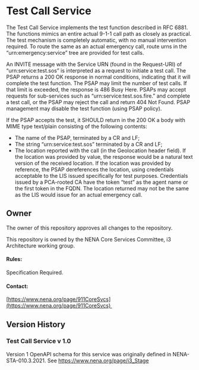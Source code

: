 # Test Call Service

The Test Call Service implements the test function described in RFC 6881. The functions mimics an entire actual 9-1-1 call path as closely as practical. The test mechanism is completely automatic, with no manual intervention required. To route the same as an actual emergency call, route urns in the “urn:emergency:service” tree are provided for test calls.

An INVITE message with the Service URN (found in the Request-URI) of “urn:service:test.sos” is interpreted as a request to initiate a test call. The PSAP returns a 200 OK response in normal conditions, indicating that it will complete the test function. The PSAP may limit the number of test calls. If that limit is exceeded, the response is 486 Busy Here. PSAPs may accept requests for sub-services such as “urn:service:test.sos.fire.” and complete a test call, or the PSAP may reject the call and return 404 Not Found. PSAP management may disable the test function (using PSAP policy).

If the PSAP accepts the test, it SHOULD return in the 200 OK a body with MIME type text/plain consisting of the following contents:
* The name of the PSAP, terminated by a CR and LF;
* The string “urn:service:test.sos” terminated by a CR and LF;
* The location reported with the call (in the Geolocation header field). If the location was provided by value, the response would be a natural text version of the received location. If the location was provided by reference, the PSAP dereferences the location, using credentials acceptable to the LIS issued specifically for test purposes. Credentials issued by a PCA-rooted CA have the token “test” as the agent name or the first token in the FQDN. The location returned may not be the same as the LIS would issue for an actual emergency call.

## Owner

The owner of this repository approves all changes to the repository. 

This repository is owned by the NENA Core Services Committee, i3 Architecture working group.

#### Rules:

Specification Required. 

#### Contact:

[https://www.nena.org/page/911CoreSvcs](https://www.nena.org/page/911CoreSvcs) 

## Version History

### Test Call Service v 1.0

Version 1 OpenAPI schema for this service was originally defined in NENA-STA-010.3.2021. See https://www.nena.org/page/i3_Stage

